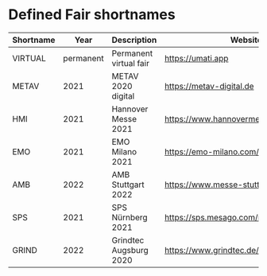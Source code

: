 # Defined Fair shortnames

| Shortname | Year | Description | Website |
| --- | --- | --- | --- |
| VIRTUAL | permanent | Permanent virtual fair | <https://umati.app> |
| METAV | 2021 | METAV 2020 digital | <https://metav-digital.de> |
| HMI | 2021 | Hannover Messe 2021 | <https://www.hannovermesse.de/> |
| EMO | 2021 | EMO Milano 2021 | <https://emo-milano.com/> |
| AMB | 2022 | AMB Stuttgart 2022 | <https://www.messe-stuttgart.de/amb/> |
| SPS | 2021 | SPS Nürnberg 2021 | <https://sps.mesago.com/nuernberg/de.html> |
| GRIND | 2022 | Grindtec Augsburg 2020 | <https://www.grindtec.de/> |
